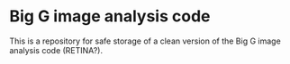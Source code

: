 # Big G image analysis code

This is a repository for safe storage of a clean version of the Big G image analysis code (RETINA?).
